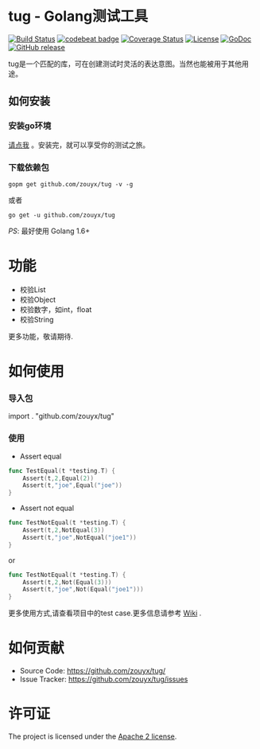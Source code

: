 tug - Golang测试工具
================

[![Build Status](https://travis-ci.org/zouyx/tug.svg?branch=master)](https://travis-ci.org/zouyx/tug)
[![codebeat badge](https://codebeat.co/badges/cd82fdce-9938-478b-96de-4b3b2e122df7)](https://codebeat.co/projects/github-com-zouyx-tug-master)
[![Coverage Status](https://coveralls.io/repos/github/zouyx/tug/badge.svg?branch=master)](https://coveralls.io/github/zouyx/tug?branch=master)
[![License](https://img.shields.io/badge/License-Apache%202.0-blue.svg)](https://opensource.org/licenses/Apache-2.0)
[![GoDoc](http://godoc.org/github.com/zouyx/tug?status.svg)](http://godoc.org/github.com/zouyx/tug)
[![GitHub release](https://img.shields.io/github/release/zouyx/tug.svg)](https://github.com/zouyx/tug/releases)

tug是一个匹配的库，可在创建测试时灵活的表达意图。当然也能被用于其他用途。

如何安装
------------

### 安装go环境

[请点我](http://golang.org/doc/install.html) 。安装完，就可以享受你的测试之旅。

### 下载依赖包

``` shell
gopm get github.com/zouyx/tug -v -g
```

或者

``` shell
go get -u github.com/zouyx/tug
```


*PS*: 最好使用 Golang 1.6+

# 功能
* 校验List
* 校验Object
* 校验数字，如int，float
* 校验String

更多功能，敬请期待.

# 如何使用

### 导入包

import . "github.com/zouyx/tug"

### 使用

- Assert equal

``` go
func TestEqual(t *testing.T) {
	Assert(t,2,Equal(2))
	Assert(t,"joe",Equal("joe"))
}
```

- Assert not equal

``` go
func TestNotEqual(t *testing.T) {
	Assert(t,2,NotEqual(3))
	Assert(t,"joe",NotEqual("joe1"))
}
```

or 

``` go
func TestNotEqual(t *testing.T) {
	Assert(t,2,Not(Equal(3)))
	Assert(t,"joe",Not(Equal("joe1")))
}
```

更多使用方式,请查看项目中的test case.更多信息请参考 [Wiki](https://github.com/zouyx/tug/wiki) .

# 如何贡献
  * Source Code: https://github.com/zouyx/tug/
  * Issue Tracker: https://github.com/zouyx/tug/issues
  
# 许可证
The project is licensed under the [Apache 2 license](https://github.com/zouyx/tug/blob/master/LICENSE).
